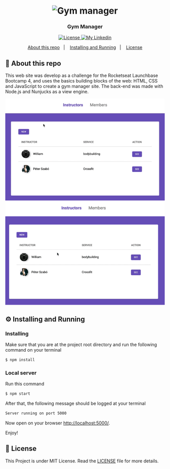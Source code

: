 <h1 align="center">
    <img alt="Gym manager" src="https://skylab.rocketseat.com.br/api/files/1579616509463.svg" width="400px" />
</h1>

<h3 align="center">
  Gym Manager
</h3>

<p align="center">

  <a href="/LICENSE" >
    <img alt="License" src="https://img.shields.io/badge/license-MIT-%23F8952D">
  </a>

  <a href="https://www.linkedin.com/in/felipe-pontes-dev/" >
    <img alt="My Linkedin" src="https://img.shields.io/badge/-felipe-%230077B5?style=social&logo=linkedin">
  </a>
</p>

<p align="center">
  <a href="#rocket-about-this-repo">About this repo</a>&nbsp;&nbsp;&nbsp;|&nbsp;&nbsp;&nbsp;
  <a href="#gear-installing-and-running">Installing and Running</a>&nbsp;&nbsp;&nbsp;|&nbsp;&nbsp;&nbsp;
  <a href="#memo-license">License</a>
</p>

## :rocket: About this repo

This web site was develop as a challenge for the Rocketseat Launchbase Bootcamp 4, and uses the basics building blocks of the web: HTML, CSS and JavaScript to create a gym manager site. The back-end was made with Node.js and Nunjucks as a view engine.

<p align="center">
  <img alt="Gym Manager" src="demo/demo1.gif" width="600px">
  <img alt="Gym Manager" src="demo/demo2.gif" width="600px">
</p>

## :gear: Installing and Running

### Installing

Make sure that you are at the project root directory and run the following command on your terminal

```bash
$ npm install
```

### Local server

Run this command

```bash
$ npm start
```

After that, the following message should be logged at your terminal

```bash
Server running on port 5000
```

Now open on your browser [http://localhost:5000/](http://localhost:5000/).

Enjoy!

## :memo: License

This Project is under MIT License. Read the [LICENSE](./LICENSE) file for more details.